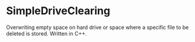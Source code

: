 # SimpleDriveClearing
Overwriting empty space on hard drive or space where a specific file to be deleted is stored. Written in C++.
